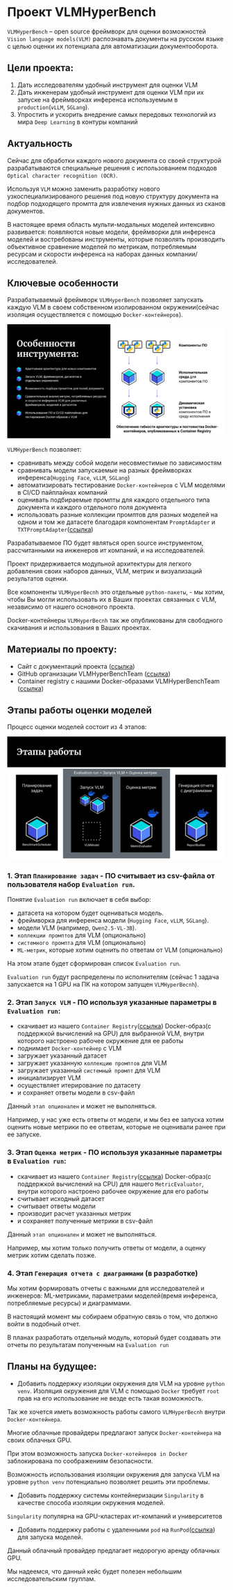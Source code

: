 # Проект VLMHyperBench

`VLMHyperBench` – open source фреймворк для оценки возможностей `Vision language models(VLM)` распознавать документы на русском языке с целью оценки их потенциала для автоматизации документооборота.

## Цели проекта:
1. Дать исследователям удобный инструмент для оценки VLM
2. Дать инженерам удобный инструмент для оценки VLM при их запуске на фреймворках инференса используемым в `production`(`vLLM`, `SGLang`).
3. Упростить и ускорить внедрение самых передовых технологий из мира `Deep Learning` в контуры компаний

## Актуальность
Сейчас для обработки каждого нового документа со своей структурой разрабатываются специальные решения с использованием подходов `Optical character recognition (OCR)`.

Используя `VLM` можно заменить разработку нового узкоспециализированого решения под новую структуру документа на подбор подходящего промпта для извлечения нужных данных из сканов документов. 

В настоящее время область мульти-модальных моделей интенсивно развивается: появляются новые модели, фреймворки для инференса моделей и востребованы инструменты, которые позволять производить объективное сравнение моделей по метрикам, потребляемым ресурсам и скорости инференса на наборах данных компании/исследователей.

## Ключевые особенности
Разрабатываемый фреймворк `VLMHyperBench` позволяет запускать каждую VLM в своем собственном изолированном окружении(сейчас изоляция осуществляется с помощью `Docker-контейнеров`).

![features_of_the_tool](repo_pics/features_of_the_tool.png)

`VLMHyperBench` позволяет:
* сравнивать между собой модели несовместимые по зависимостям
* сравнивать модели запускаемые на разных фреймворках инференса(`Hugging Face`, `vLLM`, `SGLang`)
* автоматизировать тестирование `Docker-контейнеров` с VLM моделями в CI/CD пайплайнах компаний
* оценивать подбираемые промпты для каждого отдельного типа документа и каждого отдельного поля документа
* использовать разные коллекции промптов для разных моделей на одном и том же датасете благодаря компонентам `PromptAdapter` и `TXTPromptAdapter`([ссылка](https://github.com/VLMHyperBenchTeam/prompt_adapter))

Разрабатываемое ПО будет являться open source инструментом, рассчитанными на инженеров ит компаний, и на исследователей.

Проект придерживается модульной архитектуры для легкого добавления своих наборов данных, VLM, метрик и визуализаций результатов оценки.

Все компоненты `VLMHyperBecnh` это отдельные `python-пакеты`, - мы хотим, чтобы Вы могли использовать их в Ваших проектах связанных с VLM, независимо от нашего основного проекта.

Docker-контейнеры `VLMHyperBecnh` так же опубликованы для свободного скачивания и использования в Ваших проектах.

## Материалы по проекту:
* Сайт с документаций проекта ([ссылка](https://vlmhyperbenchteam.github.io/VLMHyperBenchDocs/))
* GitHub организации VLMHyperBenchTeam ([ссылка](https://github.com/orgs/VLMHyperBenchTeam/repositories))
* Container registry с нашими Docker-образами VLMHyperBenchTeam ([ссылка](https://github.com/orgs/VLMHyperBenchTeam/packages))


## Этапы работы оценки моделей
Процесс оценки моделей состоит из 4 этапов:

![stages_of_work.png](repo_pics/stages_of_work.png)

### 1. Этап `Планирование задач` - ПО считывает из csv-файла от пользователя набор `Evaluation run`.

Понятие `Evaluation run` включает в себя выбор:
* датасета на котором будет оцениваться модель.
* фреймворка для инференса модели (`Hugging Face`, `vLLM`, `SGLang`).
* модели VLM (например, `Qwen2.5-VL-3B`).
* `коллекции промптов` для VLM (опционально)
* `cистемного промпта` для VLM (опционально)
* `ML-метрик`, которые хотим оценить по ответам от VLM (опционально)

На этом этапе будет сформирован список `Evaluation run`.

`Evaluation run` будут распределены по исполнителям (сейчас 1 задача запускается на 1 GPU на ПК на котором запущен `VLMHyperBecnh`).

### 2. Этап `Запуск VLM` - ПО используя указанные параметры в `Evaluation run`:

* скачивает из нашего `Container Registry`([ссылка](https://github.com/orgs/VLMHyperBenchTeam/packages)) Docker-образ(с поддержкой вычислений на GPU) для выбранной VLM, внутри которого настроено рабочее окружение для ее работы
* поднимает `Docker-контейнер` с VLM
* загружает указанный датасет
* загружает указанную `коллекцию промптов` для VLM
* загружает указанный `cистемный промпт` для VLM
* инициализирует VLM
* осуществляет итерирование по датасету
* и сохраняет ответы модели в csv-файл

Данный `этап опционален` и может не выполняться.

Например, у нас уже есть ответы от модели, и мы без ее запуска хотим оценить новые метрики по ее ответам, которые не оценивали ранее при ее запуске.

### 3. Этап `Оценка метрик` - ПО используя указанные параметры в `Evaluation run`:

* скачивает из нашего `Container Registry`([ссылка](https://github.com/orgs/VLMHyperBenchTeam/packages)) Docker-образ(с поддержкой вычислений на CPU) для нашего `MetricEvaluator`, внутри которого настроено рабочее окружение для его работы
* считывает исходный датасет
* считывает ответы модели
* производит расчет указанных метрик
* и сохраняет полученные метрики в csv-файл

Данный `этап опционален` и может не выполняться.

Например, мы хотим только получить ответы от модели, а оценку метрик хотим сделать позже.

### 4. Этап `Генерация отчета с диаграммами` (в разработке)

Мы хотим формировать отчеты с важными для исследователей и инженеров: ML-метриками, параметрами моделей(время инференса, потребляемые ресурсы) и диаграммами.

В настоящий момент мы собираем обратную связь о том, что должно войти в подобный отчет.

В планах разработать отдельный модуль, который будет создавать эти отчеты по результатам полученным на `Evaluation run`

## Планы на будущее:
* Добавить поддержку изоляции окружения для VLM на уровне `python venv`.
Изоляция окружения для VLM с помощью `Docker` требует `root` прав на его использование не везде есть такая возможность.

Так же хочется иметь возможность работы самого `VLMHyperBecnh` внутри `Docker-контейнера`.

Многие облачные провайдеры предлагают запуск `Docker-контейнера` на своих облачных GPU.

При этом возможность запуска `Docker-котейнеров in Docker` заблокирована по соображениям безопасности.

Возможность использования изоляции окружения для запуска VLM на уровне `python venv` потенциально позволяет решить эти проблемы.

* Добавить поддержку системы контейнеризации `Singularity` в качестве способа изоляции окружения моделей.

`Singularity` популярна на GPU-кластерах ит-компаний и университетов

* Добавить поддержку работы с удаленными `pod` на `RunPod`([ссылка](https://www.runpod.io/)) для запуска моделей.

Данный облачный провайдер предлагает недорогую аренду облачных GPU.

Мы надеемся, что данный кейс будет полезен небольшим исследовательским группам.

